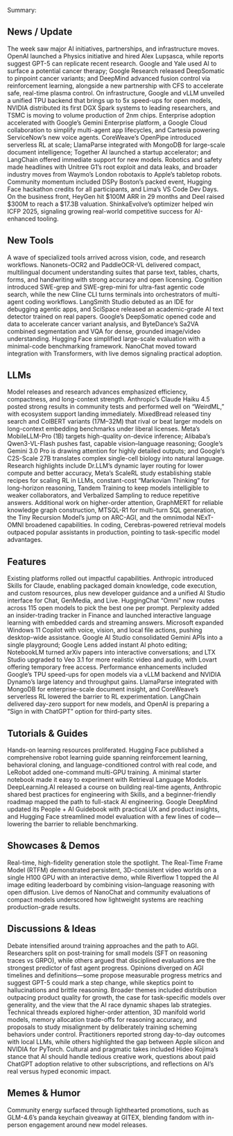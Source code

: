 Summary:
## News / Update
The week saw major AI initiatives, partnerships, and infrastructure moves. OpenAI launched a Physics initiative and hired Alex Lupșasca, while reports suggest GPT-5 can replicate recent research. Google and Yale used AI to surface a potential cancer therapy; Google Research released DeepSomatic to pinpoint cancer variants; and DeepMind advanced fusion control via reinforcement learning, alongside a new partnership with CFS to accelerate safe, real-time plasma control. On infrastructure, Google and vLLM unveiled a unified TPU backend that brings up to 5x speed-ups for open models, NVIDIA distributed its first DGX Spark systems to leading researchers, and TSMC is moving to volume production of 2nm chips. Enterprise adoption accelerated with Google’s Gemini Enterprise platform, a Google Cloud collaboration to simplify multi-agent app lifecycles, and Cartesia powering ServiceNow’s new voice agents. CoreWeave’s OpenPipe introduced serverless RL at scale; LlamaParse integrated with MongoDB for large-scale document intelligence; Together AI launched a startup accelerator; and LangChain offered immediate support for new models. Robotics and safety made headlines with Unitree G1’s root exploit and data leaks, and broader industry moves from Waymo’s London robotaxis to Apple’s tabletop robots. Community momentum included DSPy Boston’s packed event, Hugging Face hackathon credits for all participants, and Lima’s VS Code Dev Days. On the business front, HeyGen hit $100M ARR in 29 months and Deel raised $300M to reach a $17.3B valuation. ShinkaEvolve’s optimizer helped win ICFP 2025, signaling growing real-world competitive success for AI-enhanced tooling.

## New Tools
A wave of specialized tools arrived across vision, code, and research workflows. Nanonets-OCR2 and PaddleOCR-VL delivered compact, multilingual document understanding suites that parse text, tables, charts, forms, and handwriting with strong accuracy and open licensing. Cognition introduced SWE-grep and SWE-grep-mini for ultra-fast agentic code search, while the new Cline CLI turns terminals into orchestrators of multi-agent coding workflows. LangSmith Studio debuted as an IDE for debugging agentic apps, and SciSpace released an academic-grade AI text detector trained on real papers. Google’s DeepSomatic opened code and data to accelerate cancer variant analysis, and ByteDance’s Sa2VA combined segmentation and VQA for dense, grounded image/video understanding. Hugging Face simplified large-scale evaluation with a minimal-code benchmarking framework. NanoChat moved toward integration with Transformers, with live demos signaling practical adoption.

## LLMs
Model releases and research advances emphasized efficiency, compactness, and long-context strength. Anthropic’s Claude Haiku 4.5 posted strong results in community tests and performed well on “WeirdML,” with ecosystem support landing immediately. MixedBread released tiny search and ColBERT variants (17M–32M) that rival or beat larger models on long-context embedding benchmarks under liberal licenses. Meta’s MobileLLM-Pro (1B) targets high-quality on-device inference; Alibaba’s Qwen3-VL-Flash pushes fast, capable vision–language reasoning; Google’s Gemini 3.0 Pro is drawing attention for highly detailed outputs; and Google’s C2S-Scale 27B translates complex single-cell biology into natural language. Research highlights include Dr.LLM’s dynamic layer routing for lower compute and better accuracy, Meta’s ScaleRL study establishing stable recipes for scaling RL in LLMs, constant-cost “Markovian Thinking” for long-horizon reasoning, Tandem Training to keep models intelligible to weaker collaborators, and Verbalized Sampling to reduce repetitive answers. Additional work on higher-order attention, GraphMERT for reliable knowledge graph construction, MTSQL-R1 for multi-turn SQL generation, the Tiny Recursion Model’s jump on ARC-AGI, and the omnimodal NExT-OMNI broadened capabilities. In coding, Cerebras-powered retrieval models outpaced popular assistants in production, pointing to task-specific model advantages.

## Features
Existing platforms rolled out impactful capabilities. Anthropic introduced Skills for Claude, enabling packaged domain knowledge, code execution, and custom resources, plus new developer guidance and a unified AI Studio interface for Chat, GenMedia, and Live. HuggingChat “Omni” now routes across 115 open models to pick the best one per prompt. Perplexity added an insider-trading tracker in Finance and launched interactive language learning with embedded cards and streaming answers. Microsoft expanded Windows 11 Copilot with voice, vision, and local file actions, pushing desktop-wide assistance. Google AI Studio consolidated Gemini APIs into a single playground; Google Lens added instant AI photo editing; NotebookLM turned arXiv papers into interactive conversations; and LTX Studio upgraded to Veo 3.1 for more realistic video and audio, with Lovart offering temporary free access. Performance enhancements included Google’s TPU speed-ups for open models via a vLLM backend and NVIDIA Dynamo’s large latency and throughput gains. LlamaParse integrated with MongoDB for enterprise-scale document insight, and CoreWeave’s serverless RL lowered the barrier to RL experimentation. LangChain delivered day-zero support for new models, and OpenAI is preparing a “Sign in with ChatGPT” option for third-party sites.

## Tutorials & Guides
Hands-on learning resources proliferated. Hugging Face published a comprehensive robot learning guide spanning reinforcement learning, behavioral cloning, and language-conditioned control with real code, and LeRobot added one-command multi-GPU training. A minimal starter notebook made it easy to experiment with Retrieval Language Models. DeepLearning.AI released a course on building real-time agents, Anthropic shared best practices for engineering with Skills, and a beginner-friendly roadmap mapped the path to full-stack AI engineering. Google DeepMind updated its People + AI Guidebook with practical UX and product insights, and Hugging Face streamlined model evaluation with a few lines of code—lowering the barrier to reliable benchmarking.

## Showcases & Demos
Real-time, high-fidelity generation stole the spotlight. The Real-Time Frame Model (RTFM) demonstrated persistent, 3D-consistent video worlds on a single H100 GPU with an interactive demo, while Riverflow 1 topped the AI image editing leaderboard by combining vision–language reasoning with open diffusion. Live demos of NanoChat and community evaluations of compact models underscored how lightweight systems are reaching production-grade results.

## Discussions & Ideas
Debate intensified around training approaches and the path to AGI. Researchers split on post-training for small models (SFT on reasoning traces vs GRPO), while others argued that disciplined evaluations are the strongest predictor of fast agent progress. Opinions diverged on AGI timelines and definitions—some propose measurable progress metrics and suggest GPT-5 could mark a step change, while skeptics point to hallucinations and brittle reasoning. Broader themes included distribution outpacing product quality for growth, the case for task-specific models over generality, and the view that the AI race dynamic shapes lab strategies. Technical threads explored higher-order attention, 3D manifold world models, memory allocation trade-offs for reasoning accuracy, and proposals to study misalignment by deliberately training scheming behaviors under control. Practitioners reported strong day-to-day outcomes with local LLMs, while others highlighted the gap between Apple silicon and NVIDIA for PyTorch. Cultural and pragmatic takes included Hideo Kojima’s stance that AI should handle tedious creative work, questions about paid ChatGPT adoption relative to other subscriptions, and reflections on AI’s real versus hyped economic impact.

## Memes & Humor
Community energy surfaced through lighthearted promotions, such as GLM-4.6’s panda keychain giveaway at GITEX, blending fandom with in-person engagement around new model releases.

